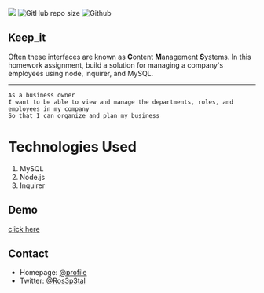 ![](https://img.shields.io/badge/Employee-start-181717?style=social&logo=mySQL)
![GitHub repo size](https://img.shields.io/github/repo-size/Kathleen-Y/12-Keep_it?logo=github)
![Github](https://img.shields.io/badge/Tracker-start-181717?style=plastic&logo=nodemon)

## Keep_it
 Often these interfaces are known as **C**ontent **M**anagement **S**ystems. In this homework assignment, 
 build a solution for managing a company's employees using node, inquirer, and MySQL.
<hr >

```
As a business owner
I want to be able to view and manage the departments, roles, and employees in my company
So that I can organize and plan my business
```

# Technologies Used
1. MySQL
2. Node.js
2. Inquirer

## Demo
[click here](https://employeetr.herokuapp.com/)

## Contact
* Homepage: [@profile](https://github.com/Kathleen-Y)
* Twitter: [@Ros3p3tal](https://twitter.com/Ros3p3tal)
